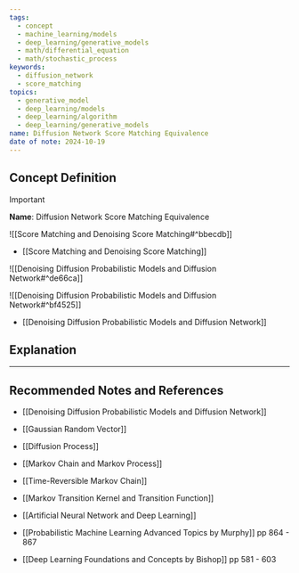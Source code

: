 ```yaml
---
tags:
  - concept
  - machine_learning/models
  - deep_learning/generative_models
  - math/differential_equation
  - math/stochastic_process
keywords:
  - diffusion_network
  - score_matching
topics:
  - generative_model
  - deep_learning/models
  - deep_learning/algorithm
  - deep_learning/generative_models
name: Diffusion Network Score Matching Equivalence
date of note: 2024-10-19
---
```


## Concept Definition

>[!important]
>**Name**: Diffusion Network Score Matching Equivalence

![[Score Matching and Denoising Score Matching#^bbecdb]]

- [[Score Matching and Denoising Score Matching]]

![[Denoising Diffusion Probabilistic Models and Diffusion Network#^de66ca]]

![[Denoising Diffusion Probabilistic Models and Diffusion Network#^bf4525]]

- [[Denoising Diffusion Probabilistic Models and Diffusion Network]]


## Explanation




-----------
##  Recommended Notes and References

- [[Denoising Diffusion Probabilistic Models and Diffusion Network]]


- [[Gaussian Random Vector]]
- [[Diffusion Process]]
- [[Markov Chain and Markov Process]]
- [[Time-Reversible Markov Chain]]
- [[Markov Transition Kernel and Transition Function]]
- [[Artificial Neural Network and Deep Learning]]


- [[Probabilistic Machine Learning Advanced Topics by Murphy]] pp 864 - 867
- [[Deep Learning Foundations and Concepts by Bishop]] pp 581 - 603